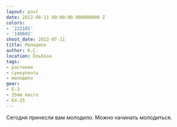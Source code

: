 ```yaml
---
layout: post
date: 2022-08-11 00:00:00.000000000 Z
colors:
- '222101'
- '140601'
shoot_date: 2022-07-11
title: Молодило
author: К.С.
location: Ёльбаза
tags:
- растения
- суккуленты
- молодило
gear:
- E-3
- 35mm macro
- EX-25
---
```

Сегодня принесли вам молодило. Можно начинать молодиться.


